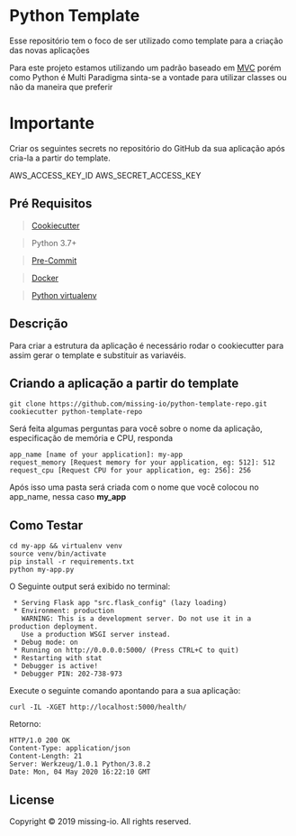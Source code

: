 # Python Template

Esse repositório tem o foco de ser utilizado como template para a criação das novas aplicações


Para este projeto estamos utilizando um padrão baseado em [MVC](https://www.geeksforgeeks.org/mvc-design-pattern/) porém como Python é Multi Paradigma sinta-se a vontade para utilizar classes ou não da maneira que preferir

# Importante

Criar os seguintes secrets no repositório do GitHub da sua aplicação após cria-la a partir do template.

AWS_ACCESS_KEY_ID
AWS_SECRET_ACCESS_KEY


## Pré Requisitos

> [Cookiecutter](https://cookiecutter.readthedocs.io/en/1.7.0/README.html)

> Python 3.7+

> [Pre-Commit](https://pre-commit.com/)

> [Docker](https://docs.docker.com/get-docker/)

> [Python virtualenv](https://virtualenv.pypa.io/en/latest/)

## Descrição

Para criar a estrutura da aplicação é necessário rodar o cookiecutter para assim gerar o template e substituir as variavéis.

## Criando a aplicação a partir do template

```shell
git clone https://github.com/missing-io/python-template-repo.git
cookiecutter python-template-repo
```

Será feita algumas perguntas para você sobre o nome da aplicação, especificação de memória e CPU, responda

```shell
app_name [name of your application]: my-app
request_memory [Request memory for your application, eg: 512]: 512
request_cpu [Request CPU for your application, eg: 256]: 256
```
Após isso uma pasta será criada com o nome que você colocou no app_name, nessa caso **my_app**

## Como Testar

```shell
cd my-app && virtualenv venv
source venv/bin/activate
pip install -r requirements.txt
python my-app.py
```

O Seguinte output será exibido no terminal:

```shell
 * Serving Flask app "src.flask_config" (lazy loading)
 * Environment: production
   WARNING: This is a development server. Do not use it in a production deployment.
   Use a production WSGI server instead.
 * Debug mode: on
 * Running on http://0.0.0.0:5000/ (Press CTRL+C to quit)
 * Restarting with stat
 * Debugger is active!
 * Debugger PIN: 202-738-973
```

Execute o seguinte comando apontando para a sua aplicação:
```shell
curl -IL -XGET http://localhost:5000/health/
```

Retorno:
```shell
HTTP/1.0 200 OK
Content-Type: application/json
Content-Length: 21
Server: Werkzeug/1.0.1 Python/3.8.2
Date: Mon, 04 May 2020 16:22:10 GMT
```
## License

Copyright © 2019 missing-io. All rights reserved.
